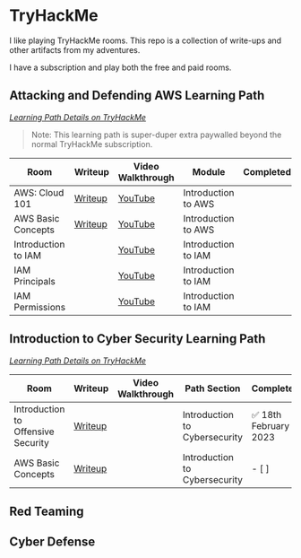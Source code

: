 # TryHackMe

I like playing TryHackMe rooms. This repo is a collection of write-ups and other artifacts from my adventures.

I have a subscription and play both the free and paid rooms.

## Attacking and Defending AWS Learning Path

_[Learning Path Details on TryHackMe](https://tryhackme.com/path/outline/attackinganddefendingaws)_

> Note: This learning path is super-duper extra paywalled beyond the normal TryHackMe subscription.

| Room                | Writeup                                                                                                 | Video Walkthrough                                             | Module              | Completed | Notes |
| ------------------- | ------------------------------------------------------------------------------------------------------- | ------------------------------------------------------------- | ------------------- | --------- | ----- |
| AWS: Cloud 101      | [Writeup](/tryhackme-room-walkthroughs/attacking-and-defending-aws-learning-path/AWS-Cloud-101.md)      | [YouTube](https://www.youtube.com/watch?v=hxosqZzXc7g&t=4s)   | Introduction to AWS |           |       |
| AWS Basic Concepts  | [Writeup](/tryhackme-room-walkthroughs/attacking-and-defending-aws-learning-path/AWS-Basic-Concepts.md) | [YouTube](https://www.youtube.com/watch?v=OKIMxLTA-G8&t=1s)   | Introduction to AWS |           |       |
| Introduction to IAM |                                                                                                         | [YouTube](https://www.youtube.com/watch?v=VDe92PyEUcg&t=1s)   | Introduction to IAM |           |       |
| IAM Principals      |                                                                                                         | [YouTube](https://www.youtube.com/watch?v=bqayurUj1bU&t=636s) | Introduction to IAM |           |       |
| IAM Permissions     |                                                                                                         | [YouTube](https://www.youtube.com/watch?v=PLg_yEca7_g&t=1s)   | Introduction to IAM |           |       |

## Introduction to Cyber Security Learning Path

_[Learning Path Details on TryHackMe](https://tryhackme.com/path/outline/introtocyber)_

| Room                               | Writeup                                                                                                                   | Video Walkthrough | Path Section                  | Completed             | Notes |
| ---------------------------------- | ------------------------------------------------------------------------------------------------------------------------- | ----------------- | ----------------------------- | --------------------- | ----- |
| Introduction to Offensive Security | [Writeup](/tryhackme-room-walkthroughs/introduction-to-cybersecurity-learning-path/Introduction-to-Offensive-Security.md) |                   | Introduction to Cybersecurity | ✅ 18th February 2023 |       |
| AWS Basic Concepts                 | [Writeup](/tryhackme-room-walkthroughs/attacking-and-defending-aws-learning-path/AWS-Basic-Concepts.md)                   |                   | Introduction to Cybersecurity | - [ ]                 |       |

## Red Teaming

## Cyber Defense
